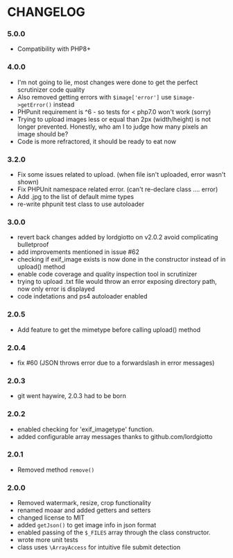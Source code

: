 # CHANGELOG

### 5.0.0 
 - Compatibility with PHP8+

### 4.0.0
 - I'm not going to lie, most changes were done to get the perfect scrutinizer code quality
 - Also removed getting errors with `$image['error']` use `$image->getError()` instead
 - PHPunit requirement is ^6 - so tests for < php7.0 won't work (sorry)
 - Trying to upload images less or equal than 2px (width/height) is not longer prevented.
   Honestly, who am I to judge how many pixels an image should be?
 - Code is more refractored, it should be ready to eat now

### 3.2.0
- Fix some issues related to upload. (when file isn't uploaded, error wasn't shown)
- Fix PHPUnit namespace related error. (can't re-declare class .... error)
- Add .jpg to the list of default mime types
- re-write phpunit test class to use autoloader

### 3.0.0
 - revert back changes added by lordgiotto on v2.0.2 avoid complicating bulletproof
 - add improvements mentioned in issue #62
 - checking if exif_image exists is now done in the constructor instead of in upload() method
 - enable code coverage and quality inspection tool in scrutinizer
 - trying to upload .txt file would throw an error exposing directory path, now only error is displayed
 - code indetations and ps4 autoloader enabled

### 2.0.5
 - Add feature to get the mimetype before calling upload() method

### 2.0.4 
 - fix #60 (JSON throws error due to a forwardslash in error messages)

### 2.0.3
 - git went haywire, 2.0.3 had to be born

### 2.0.2
 - enabled checking for 'exif_imagetype' function.
 - added configurable array messages thanks to github.com/lordgiotto

### 2.0.1
- Removed method `remove()`

### 2.0.0
- Removed watermark, resize, crop functionality
- renamed moaar and added getters and setters
- changed license to MIT 
- added `getJson()` to get image info in json format
- enabled passing of the `$_FILES` array through the class constructor.
- wrote more unit tests
- class uses `\ArrayAccess` for intuitive file submit detection

